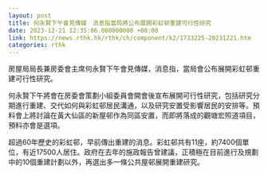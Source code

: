 ```yaml
---
layout: post
title: 何永賢下午會見傳媒　消息指當局將公布展開彩虹邨重建可行性研究
date: 2023-12-21 12:35:06.000000000 +08:00
link: https://news.rthk.hk/rthk/ch/component/k2/1733225-20231221.htm
categories: rthk
---
```


房屋局局長兼房委會主席何永賢下午會見傳媒，消息指，當局會公布展開彩虹邨重建可行性研究。

何永賢下午將會在房委會策劃小組委員會開會後宣布展開可行性研究，包括研究分期進行重建、交代如何與彩虹邨居民溝通，以及研究安置受影響居民的安排等。預料會上將討論在黃大仙區的新屋邨作為同區安置，而即將落成的觀塘宏照道項目，預料亦會是選項。

超過60年歷史的彩虹邨，早前傳出重建的消息。彩虹邨共有11座，約7400個單位，有近17500人居住。政府在去年的施政報告曾建議，正積極在目前進行及規劃中的10個重建計劃以外，再選出多一條公共屋邨展開重建研究。
